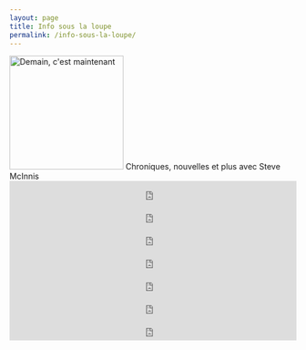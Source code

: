```yaml
---
layout: page
title: Info sous la loupe
permalink: /info-sous-la-loupe/
---
```

<img src="https://images.pod.co/jO7ehd54hhaoXtU6LsopD2bVWBqsD0-C1TJb_O0d8_s/resize:fill:600:600/plain/artwork/f4e86520-f8cb-4cdc-87d7-ebf81fa9bd5b/info-sous-la-loupe.jpg" alt="Demain, c'est maintenant" width="200" height="200">
Chroniques, nouvelles et plus avec Steve McInnis
<div class="podcastdotco-wrapper"><iframe src="https://play.pod.co/info-sous-la-loupe/l-info-sous-la-loupe-20-dcembre-2024-yves-lambert?mini=true" frameborder="0" width="100%" scrolling="no" style="overflow:hidden;max-width:none;height:40px;"></iframe></div>
<div class="podcastdotco-wrapper"><iframe src="https://play.pod.co/info-sous-la-loupe/l-info-sous-la-loupe-20-dcembre-2024-intro-et-yan-plante?mini=true" frameborder="0" width="100%" scrolling="no" style="overflow:hidden;max-width:none;height:40px;"></iframe></div>
<div class="podcastdotco-wrapper"><iframe src="https://play.pod.co/info-sous-la-loupe/l-info-sous-la-loupe-6-dcembre-2024-stephane-et-gilles-peloquin?mini=true" frameborder="0" width="100%" scrolling="no" style="overflow:hidden;max-width:none;height:40px;"></iframe></div>
<div class="podcastdotco-wrapper"><iframe src="https://play.pod.co/info-sous-la-loupe/l-info-sous-la-loupe-6-dcembre-2024-guy-bourgouin?mini=true" frameborder="0" width="100%" scrolling="no" style="overflow:hidden;max-width:none;height:40px;"></iframe></div>
<div class="podcastdotco-wrapper"><iframe src="https://play.pod.co/info-sous-la-loupe/l-info-sous-la-loupe-6-dcembre-2024-manon-longval?mini=true" frameborder="0" width="100%" scrolling="no" style="overflow:hidden;max-width:none;height:40px;"></iframe></div>
<div class="podcastdotco-wrapper"><iframe src="https://play.pod.co/info-sous-la-loupe/l-info-sous-la-loupe-6-dcembre-2024-association-etudiante?mini=true" frameborder="0" width="100%" scrolling="no" style="overflow:hidden;max-width:none;height:40px;"></iframe></div>
<div class="podcastdotco-wrapper"><iframe src="https://play.pod.co/info-sous-la-loupe/l-info-sous-la-loupe-6-dcembre-2024-aga-et-antenne?mini=true" frameborder="0" width="100%" scrolling="no" style="overflow:hidden;max-width:none;height:40px;"></iframe></div>
<div class="podcastdotco-wrapper"><iframe src="https://play.pod.co/info-sous-la-loupe/l-info-sous-la-loupe-6-dcembre-2024-intro?mini=true" frameborder="0" width="100%" scrolling="no" style="overflow:hidden;max-width:none;height:40px;"></iframe></div>
<div class="podcastdotco-wrapper"><iframe src="https://play.pod.co/info-sous-la-loupe/l-info-sous-la-loupe-29-novembre-2024-guy-bourgouin?mini=true" frameborder="0" width="100%" scrolling="no" style="overflow:hidden;max-width:none;height:40px;"></iframe></div>
<div class="podcastdotco-wrapper"><iframe src="https://play.pod.co/info-sous-la-loupe/l-info-sous-la-loupe-29-novembre-2024-carol-hughes?mini=true" frameborder="0" width="100%" scrolling="no" style="overflow:hidden;max-width:none;height:40px;"></iframe></div>
<div class="podcastdotco-wrapper"><iframe src="https://play.pod.co/info-sous-la-loupe/l-info-sous-la-loupe-29-novembre-2024-nicole-fortin-levesque?mini=true" frameborder="0" width="100%" scrolling="no" style="overflow:hidden;max-width:none;height:40px;"></iframe></div>
<div class="podcastdotco-wrapper"><iframe src="https://play.pod.co/info-sous-la-loupe/l-info-sous-la-loupe-29-novembre-2024-intro-et-mlissa-larose?mini=true" frameborder="0" width="100%" scrolling="no" style="overflow:hidden;max-width:none;height:40px;"></iframe></div>
<div class="podcastdotco-wrapper"><iframe src="https://play.pod.co/info-sous-la-loupe/l-info-sous-la-loupe-22-novembre-2024-marc-alain-bgin?mini=true" frameborder="0" width="100%" scrolling="no" style="overflow:hidden;max-width:none;height:40px;"></iframe></div>
<div class="podcastdotco-wrapper"><iframe src="https://play.pod.co/info-sous-la-loupe/l-info-sous-la-loupe-22-novembre-2024-mlanie-gagn?mini=true" frameborder="0" width="100%" scrolling="no" style="overflow:hidden;max-width:none;height:40px;"></iframe></div>
<div class="podcastdotco-wrapper"><iframe src="https://play.pod.co/info-sous-la-loupe/l-info-sous-la-loupe-22-novembre-2024-guy-bourgouin?mini=true" frameborder="0" width="100%" scrolling="no" style="overflow:hidden;max-width:none;height:40px;"></iframe></div>
<div class="podcastdotco-wrapper"><iframe src="https://play.pod.co/info-sous-la-loupe/l-info-sous-la-loupe-22-novembre-2024-marc-dupuis?mini=true" frameborder="0" width="100%" scrolling="no" style="overflow:hidden;max-width:none;height:40px;"></iframe></div>
<div class="podcastdotco-wrapper"><iframe src="https://play.pod.co/info-sous-la-loupe/l-info-sous-la-loupe-15-novembre-2024-intro-et-carol-hughesntrevue-ca?mini=true" frameborder="0" width="100%" scrolling="no" style="overflow:hidden;max-width:none;height:40px;"></iframe></div>
<div class="podcastdotco-wrapper"><iframe src="https://play.pod.co/info-sous-la-loupe/l-info-sous-la-loupe-15-novembre-2024-gilles-ploquin?mini=true" frameborder="0" width="100%" scrolling="no" style="overflow:hidden;max-width:none;height:40px;"></iframe></div>
<div class="podcastdotco-wrapper"><iframe src="https://play.pod.co/info-sous-la-loupe/l-info-sous-la-loupe-15-novembre-2024-stphane-beaulne?mini=true" frameborder="0" width="100%" scrolling="no" style="overflow:hidden;max-width:none;height:40px;"></iframe></div>
<div class="podcastdotco-wrapper"><iframe src="https://play.pod.co/info-sous-la-loupe/l-info-sous-la-loupe-15-novembre-2024-guy-bourgouin?mini=true" frameborder="0" width="100%" scrolling="no" style="overflow:hidden;max-width:none;height:40px;"></iframe></div>
<div class="podcastdotco-wrapper"><iframe src="https://play.pod.co/info-sous-la-loupe/l-info-sous-la-loupe-15-novembre-2024-yan-plante?mini=true" frameborder="0" width="100%" scrolling="no" style="overflow:hidden;max-width:none;height:40px;"></iframe></div>
<div class="podcastdotco-wrapper"><iframe src="https://play.pod.co/info-sous-la-loupe/l-info-sous-la-loupe-15-novembre-2024-doug-ford?mini=true" frameborder="0" width="100%" scrolling="no" style="overflow:hidden;max-width:none;height:40px;"></iframe></div>
<div class="podcastdotco-wrapper"><iframe src="https://play.pod.co/info-sous-la-loupe/l-info-sous-la-loupe-15-novembre-2024-intro-et-entrevue-avec-francine-laberge?mini=true" frameborder="0" width="100%" scrolling="no" style="overflow:hidden;max-width:none;height:40px;"></iframe></div>